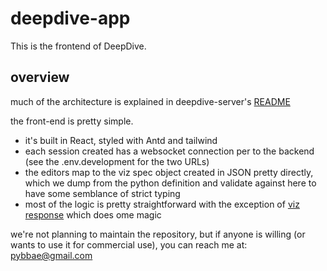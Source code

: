 # deepdive-app

This is the frontend of DeepDive.

## overview

much of the architecture is explained in deepdive-server's [README](https://github.com/bkdevs/deepdive-server)

the front-end is pretty simple.
* it's built in React, styled with Antd and tailwind
* each session created has a websocket connection per to the backend (see the .env.development for the two URLs)
* the editors map to the viz spec object created in JSON pretty directly, which we dump from the python definition and validate against here to have some semblance of strict typing
* most of the logic is pretty straightforward with the exception of [viz response](https://github.com/bkdevs/deepdive-app/blob/main/src/components/viz/viz_response.js) which does ome magic 

we're not planning to maintain the repository, but if anyone is willing (or wants to use it for commercial use), you can reach me at: pybbae@gmail.com
